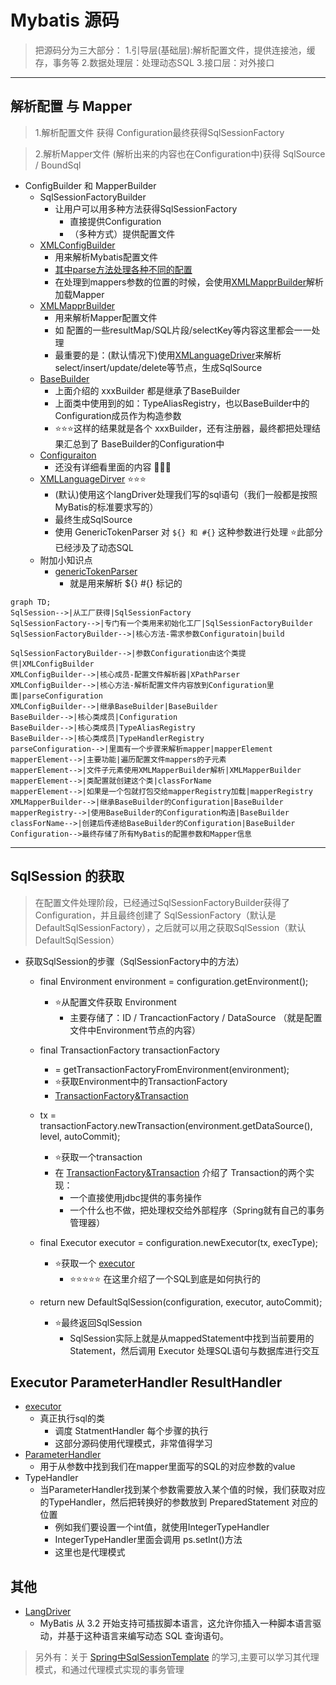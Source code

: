 # Mybatis 源码

> 把源码分为三大部分：
> 1.引导层(基础层):解析配置文件，提供连接池，缓存，事务等
> 2.数据处理层：处理动态SQL
> 3.接口层：对外接口

---------------------------------
## 解析配置 与 Mapper
> 1.解析配置文件 获得 Configuration最终获得SqlSessionFactory

> 2.解析Mapper文件 (解析出来的内容也在Configuration中)获得 SqlSource / BoundSql 

- ConfigBuilder  和 MapperBuilder
  - SqlSessionFactoryBuilder
    - 让用户可以用多种方法获得SqlSessionFactory
      - 直接提供Configuration
      - （多种方式）提供配置文件
  - [XMLConfigBuilder](./source/005-2-XMLConfigBuilder.MD)
    - 用来解析Mybatis配置文件
    - [其中parse方法处理各种不同的配置](\source\005-3-XMLConfigBuilder中parse方法.md)
    - 在处理到mappers参数的位置的时候，会使用[XMLMapprBuilder](\source\005-4-XMLMapperBuilder.md)解析加载Mapper
  - [XMLMapprBuilder](\source\005-4-XMLMapperBuilder.md)
    - 用来解析Mapper配置文件
    - 如 配置的一些resultMap/SQL片段/selectKey等内容这里都会一一处理
    - 最重要的是：(默认情况下)使用[XMLanguageDriver](\source\005-8-XMLLanguageDriver.md)来解析 select/insert/update/delete等节点，生成SqlSource
  - [BaseBuilder](\source\005-5-BaseBuilder.md)
    - 上面介绍的 xxxBuilder 都是继承了BaseBuilder
    - 上面类中使用到的如：TypeAliasRegistry，也以BaseBuilder中的Configuration成员作为构造参数
    - ⭐⭐⭐这样的结果就是各个 xxxBuilder，还有注册器，最终都把处理结果汇总到了 BaseBuilder的Configuration中
  - [Configuraiton](\sourc005-7-Configuration.md)
    - 还没有详细看里面的内容 🔺🔺🔺
  - [XMLLanguageDirver](\source\005-8-XMLLanguageDriver.md)  ⭐⭐⭐
    - (默认)使用这个langDriver处理我们写的sql语句（我们一般都是按照MyBatis的标准要求写的）
    - 最终生成SqlSource
    - 使用 GenericTokenParser 对 `${} 和 #{}` 这种参数进行处理 ⭐此部分已经涉及了动态SQL
  - 附加小知识点
    - [genericTokenParser](./source/GenericTokenParser)
      - 就是用来解析 ${} #{} 标记的
```MERMAID
graph TD;
SqlSession-->|从工厂获得|SqlSessionFactory
SqlSessionFactory-->|专门有一个类用来初始化工厂|SqlSessionFactoryBuilder
SqlSessionFactoryBuilder-->|核心方法-需求参数Configuratoin|build

SqlSessionFactoryBuilder-->|参数Configuration由这个类提供|XMLConfigBuilder
XMLConfigBuilder-->|核心成员-配置文件解析器|XPathParser
XMLConfigBuilder-->|核心方法-解析配置文件内容放到Configuration里面|parseConfiguration
XMLConfigBuilder-->|继承BaseBuilder|BaseBuilder
BaseBuilder-->|核心类成员|Configuration
BaseBuilder-->|核心类成员|TypeAliasRegistry
BaseBuilder-->|核心类成员|TypeHandlerRegistry
parseConfiguration-->|里面有一个步骤来解析mapper|mapperElement
mapperElement-->|主要功能|遍历配置文件mappers的子元素
mapperElement-->|文件子元素使用XMLMapperBuilder解析|XMLMapperBuilder
mapperElement-->|类配置就创建这个类|classForName
mapperElement-->|如果是一个包就打包交给mapperRegistry加载|mapperRegistry
XMLMapperBuilder-->|继承BaseBuilder的Configuration|BaseBuilder
mapperRegistry-->|使用BaseBuilder的Configuration构造|BaseBuilder
classForName-->|创建后传递给BaseBuilder的Configuration|BaseBuilder
Configuration-->最终存储了所有MyBatis的配置参数和Mapper信息
```
------------------------------
## SqlSession 的获取

> 在配置文件处理阶段，已经通过SqlSessionFactoryBuilder获得了Configuration，并且最终创建了 SqlSessionFactory（默认是DefaultSqlSessionFactory），之后就可以用之获取SqlSession（默认DefaultSqlSession）

- 获取SqlSession的步骤（SqlSessionFactory中的方法）
  - final Environment environment = configuration.getEnvironment();
    - ⭐从配置文件获取 Environment
      - 主要存储了：ID / TrancactionFactory / DataSource （就是配置文件中Environment节点的内容）
  - final TransactionFactory transactionFactory 
    - = getTransactionFactoryFromEnvironment(environment);
    - ⭐获取Environment中的TransactionFactory
    - [TransactionFactory&Transaction](\source\005-9-TransactionFactory-Transaction.md)
  - tx = transactionFactory.newTransaction(environment.getDataSource(), level, autoCommit);
    - ⭐获取一个transaction
    - 在 [TransactionFactory&Transaction](\source\005-9-TransactionFactory-Transaction.md) 介绍了 Transaction的两个实现：
      - 一个直接使用jdbc提供的事务操作
      - 一个什么也不做，把处理权交给外部程序（Spring就有自己的事务管理器）
  - final Executor executor = configuration.newExecutor(tx, execType);
    - ⭐获取一个 [executor](./source/005-10-Executor.md)
      - ⭐⭐⭐⭐⭐ 在这里介绍了一个SQL到底是如何执行的

  - return new DefaultSqlSession(configuration, executor, autoCommit);
    - ⭐最终返回SqlSession
      - SqlSession实际上就是从mappedStatement中找到当前要用的Statement，然后调用 Executor 处理SQL语句与数据库进行交互
## Executor ParameterHandler ResultHandler
- [executor](./source/005-10-Executor.md)
  - 真正执行sql的类
    - 调度 StatmentHandler 每个步骤的执行
    - 这部分源码使用代理模式，非常值得学习
- [ParameterHandler](./source/005-12-ParameterHandler.md)
  - 用于从参数中找到我们在mapper里面写的SQL的对应参数的value
- TypeHandler
  - 当ParameterHandler找到某个参数需要放入某个值的时候，我们获取对应的TypeHandler，然后把转换好的参数放到 PreparedStatement 对应的位置
    - 例如我们要设置一个int值，就使用IntegerTypeHandler
    - IntegerTypeHandler里面会调用 ps.setInt()方法
    - 这里也是代理模式

## 其他


- [LangDriver](\006-LangDriver.md)
    - MyBatis 从 3.2 开始支持可插拔脚本语言，这允许你插入一种脚本语言驱动，并基于这种语言来编写动态 SQL 查询语句。  


> 另外有：关于 [Spring中SqlSessionTemplate](..\01.SpringSeries\SpringDataSQL\001-SqlSessionTemplate.md) 的学习,主要可以学习其代理模式，和通过代理模式实现的事务管理
